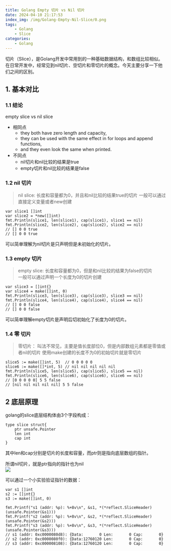 ```yaml
---
title: Golang Empty 切片 vs Nil 切片
date: 2024-04-10 21:17:53
index_img: /img/Golang-Empty-Nil-Slice/0.png
tags:
    - Golang
    - Slice
categories:
    - Golang
---
```


切片（Slice），是Golang开发中常用到的一种基础数据结构，和数组比较相似。在日常开发中，经常见到nil切片、空切片和零切片的概念。今天主要分享一下他们之间的区别。

<!-- more -->  

## 1. 基本对比

### 1.1 结论     

empty slice vs nil slice     

- 相同点   
    - they both have zero length and capacity,   
    - they can be used with the same effect in for loops and append functions,
    - and they even look the same when printed.
- 不同点   
    - nil切片和nil比较的结果是true  
    - empty切片和nil比较的结果是false   


### 1.2 nil 切片  
> nil slice: 长度和容量都为0，并且和nil比较的结果true的切片
> 一般可以通过直接定义变量或者new创建   

```golang
var slice1 []int
var slice2 = *new([]int)
fmt.Println(slice1, len(slice1), cap(slice1), slice1 == nil)
fmt.Println(slice2, len(slice2), cap(slice2), slice2 == nil)  
// [] 0 0 true
// [] 0 0 true
```

可以简单理解为nil切片是只声明但是未初始化的切片。   
  
### 1.3 empty 切片  
> empty slice: 长度和容量都为0，但是和nil比较的结果为false的切片  
> 一般可以通过声明一个长度为0的切片创建  

```golang 
var slice3 = []int{}
var slice4 = make([]int, 0)
fmt.Println(slice3, len(slice3), cap(slice3), slice3 == nil)
fmt.Println(slice4, len(slice4), cap(slice4), slice4 == nil)  
// [] 0 0 false
// [] 0 0 false
```

可以简单理解empty切片是声明后切初始化了长度为0的切片。

### 1.4 零 切片  
> 零切片： 叫法不常见，主要是值长度部位0，但是内部数组元素都是零值或者nil的切片 
> 使用make创建的长度不为0的初始切片就是零切片  

```golang
slice5 := make([]int, 5)  // 0 0 0 0 0
slice6 := make([]*int, 5) // nil nil nil nil nil
fmt.Println(slice5, len(slice5), cap(slice5), slice5 == nil)
fmt.Println(slice6, len(slice6), cap(slice6), slice6 == nil)
// [0 0 0 0 0] 5 5 false
// [nil nil nil nil nil] 5 5 false
```

## 2 底层原理 
golang的slice底层结构体由3个字段构成：

```golang
type slice struct{
    ptr unsafe.Pointer 
    len int 
    cap int
}

``` 

其中len和cap分别是切片的长度和容量，而ptr则是指向底层数组的指针。    

所谓nil切片，就是ptr指向的指针也为nil  
![](/img/Golang-Empty-Nil-Slice/1.jpg)     



可以通过一个小实验验证指针的数据：  

```golang
var s1 []int  
s2 := []int{}  
s3 := make([]int, 0)

fmt.Printf("s1 (addr: %p): %+8v\n", &s1, *(*reflect.SliceHeader)(unsafe.Pointer(&s1)))
fmt.Printf("s2 (addr: %p): %+8v\n", &s2, *(*reflect.SliceHeader)(unsafe.Pointer(&s2))) 
fmt.Printf("s3 (addr: %p): %+8v\n", &s3, *(*reflect.SliceHeader)(unsafe.Pointer(&s3))) 
// s1 (addr: 0xc0000080d8): {Data:       0 Len:       0 Cap:       0}
// s2 (addr: 0xc0000080f0): {Data:12760120 Len:       0 Cap:       0}
// s3 (addr: 0xc000008108): {Data:12760120 Len:       0 Cap:       0}

```



